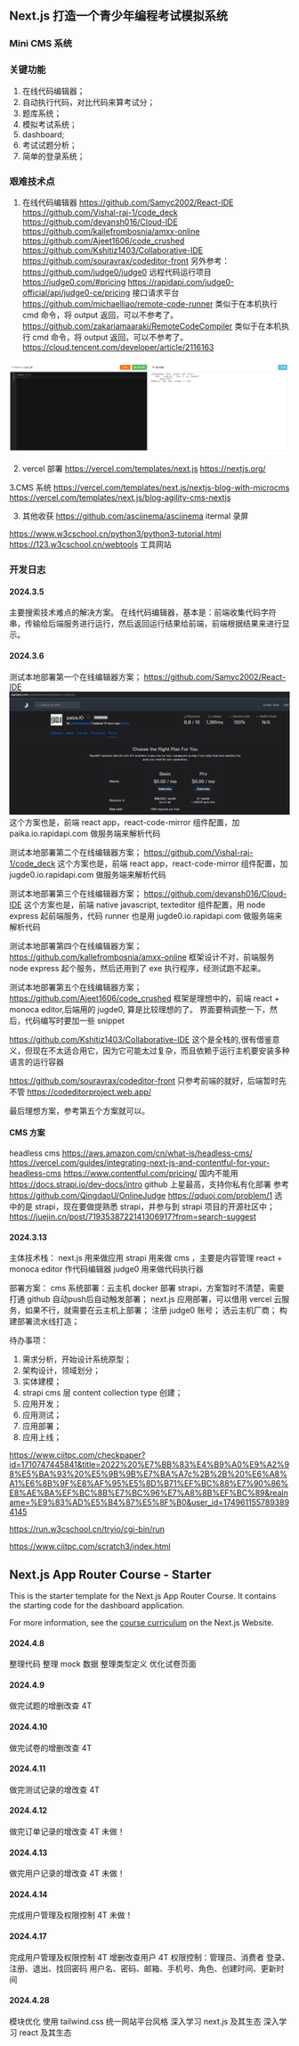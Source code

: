 ## Next.js 打造一个青少年编程考试模拟系统

### Mini CMS 系统

### 关键功能

1. 在线代码编辑器；
2. 自动执行代码，对比代码来算考试分；
3. 题库系统；
4. 模拟考试系统；
5. dashboard;
6. 考试试题分析；
7. 简单的登录系统；

### 艰难技术点

1. 在线代码编辑器
   https://github.com/Samyc2002/React-IDE
   https://github.com/Vishal-raj-1/code_deck
   https://github.com/devansh016/Cloud-IDE
   https://github.com/kallefrombosnia/amxx-online
   https://github.com/Ajeet1606/code_crushed
   https://github.com/Kshitiz1403/Collaborative-IDE
   https://github.com/souravrax/codeditor-front
   另外参考：
   https://github.com/judge0/judge0 远程代码运行项目 https://judge0.com/#pricing
   https://rapidapi.com/judge0-official/api/judge0-ce/pricing 接口请求平台
   https://github.com/michaelliao/remote-code-runner 类似于在本机执行 cmd 命令，将 output 返回，可以不参考了。
   https://github.com/zakariamaaraki/RemoteCodeCompiler 类似于在本机执行 cmd 命令，将 output 返回，可以不参考了。
   https://cloud.tencent.com/developer/article/2116163

![alt text](image.png)

2. vercel 部署
   https://vercel.com/templates/next.js
   https://nextjs.org/

3.CMS 系统
https://vercel.com/templates/next.js/nextjs-blog-with-microcms
https://vercel.com/templates/next.js/blog-agility-cms-nextjs

3. 其他收获
   https://github.com/asciinema/asciinema
   itermal 录屏

https://www.w3cschool.cn/python3/python3-tutorial.html
https://123.w3cschool.cn/webtools 工具网站

### 开发日志

#### 2024.3.5

主要搜索技术难点的解决方案。
在线代码编辑器，基本是：前端收集代码字符串，传输给后端服务进行运行，然后返回运行结果给前端，前端根据结果来进行显示。

#### 2024.3.6

测试本地部署第一个在线编辑器方案；
https://github.com/Samyc2002/React-IDE
![alt text](image-1.png)
这个方案也是，前端 react app，react-code-mirror 组件配置，加 paika.io.rapidapi.com 做服务端来解析代码

测试本地部署第二个在线编辑器方案；
https://github.com/Vishal-raj-1/code_deck
这个方案也是，前端 react app，react-code-mirror 组件配置，加 jugde0.io.rapidapi.com 做服务端来解析代码

测试本地部署第三个在线编辑器方案；
https://github.com/devansh016/Cloud-IDE
这个方案也是，前端 native javascript, texteditor 组件配置，用 node express 起前端服务，代码 runner 也是用 jugde0.io.rapidapi.com 做服务端来解析代码

测试本地部署第四个在线编辑器方案；
https://github.com/kallefrombosnia/amxx-online
框架设计不对，前端服务 node express 起个服务，然后还用到了 exe 执行程序，经测试跑不起来。

测试本地部署第五个在线编辑器方案；
https://github.com/Ajeet1606/code_crushed
框架是理想中的，前端 react + monoca editor,后端用的 jugde0, 算是比较理想的了。 界面要稍调整一下，然后，代码编写时要加一些 snippet

https://github.com/Kshitiz1403/Collaborative-IDE
这个是全栈的,很有借鉴意义，但现在不太适合用它，因为它可能太过复杂，而且依赖于运行主机要安装多种语言的运行容器

https://github.com/souravrax/codeditor-front 只参考前端的就好，后端暂时先不管
https://codeditorproject.web.app/

最后理想方案，参考第五个方案就可以。

#### CMS 方案

headless cms
https://aws.amazon.com/cn/what-is/headless-cms/
https://vercel.com/guides/integrating-next-js-and-contentful-for-your-headless-cms
https://www.contentful.com/pricing/
国内不能用
https://docs.strapi.io/dev-docs/intro
github 上星最高，支持你私有化部署
参考
https://github.com/QingdaoU/OnlineJudge
https://qduoj.com/problem/1
选中的是 strapi，现在要做提熟悉 strapi，并参与到 strapi 项目的开源社区中；
https://juejin.cn/post/7193538722141306917?from=search-suggest

#### 2024.3.13

主体技术栈：
next.js 用来做应用
strapi 用来做 cms ，主要是内容管理
react + monoca editor 作代码编辑器
judge0 用来做代码执行器

部署方案：
cms 系统部署：云主机 docker 部署 strapi，方案暂时不清楚，需要打通 github 自动push后自动触发部署；
next.js 应用部署，可以借用 vercel 云服务，如果不行，就需要在云主机上部署；
注册 judge0 账号；
选云主机厂商；
构建部署流水线打造；

待办事项：

1. 需求分析，开始设计系统原型；
2. 架构设计，领域划分；
3. 实体建模；
4. strapi cms 层 content collection type 创建；
5. 应用开发；
6. 应用测试；
7. 应用部署；
8. 应用上线；

https://www.ciitpc.com/checkpaper?id=1710747445841&title=2022%20%E7%BB%83%E4%B9%A0%E9%A2%98%E5%BA%93%20%E5%9B%9B%E7%BA%A7c%2B%2B%20%E6%A8%A1%E6%8B%9F%E8%AF%95%E5%8D%B71%EF%BC%88%E7%90%86%E8%AE%BA%EF%BC%8B%E7%BC%96%E7%A8%8B%EF%BC%89&realname=%E9%83%AD%E5%B4%87%E5%8F%B0&user_id=1749611557893894145

https://run.w3cschool.cn/tryio/cgi-bin/run

https://www.ciitpc.com/scratch3/index.html

## Next.js App Router Course - Starter

This is the starter template for the Next.js App Router Course. It contains the starting code for the dashboard application.

For more information, see the [course curriculum](https://nextjs.org/learn) on the Next.js Website.



#### 2024.4.8
整理代码
整理 mock 数据
整理类型定义
优化试卷页面

#### 2024.4.9
做完试题的增删改查 4T
 

#### 2024.4.10
做完试卷的增删改查 4T

#### 2024.4.11
做完测试记录的增改查 4T

#### 2024.4.12
做完订单记录的增改查 4T  未做！

#### 2024.4.13
做完用户记录的增改查 4T 未做！

#### 2024.4.14
完成用户管理及权限控制 4T 未做！

#### 2024.4.17
完成用户管理及权限控制 4T
增删改查用户 4T
权限控制：管理员、消费者
登录、注册、退出、找回密码 
用户名、密码、邮箱、手机号、角色、创建时间、更新时间

#### 2024.4.28
模块优化
使用 tailwind.css 统一网站平台风格
深入学习 next.js 及其生态
深入学习 react 及其生态